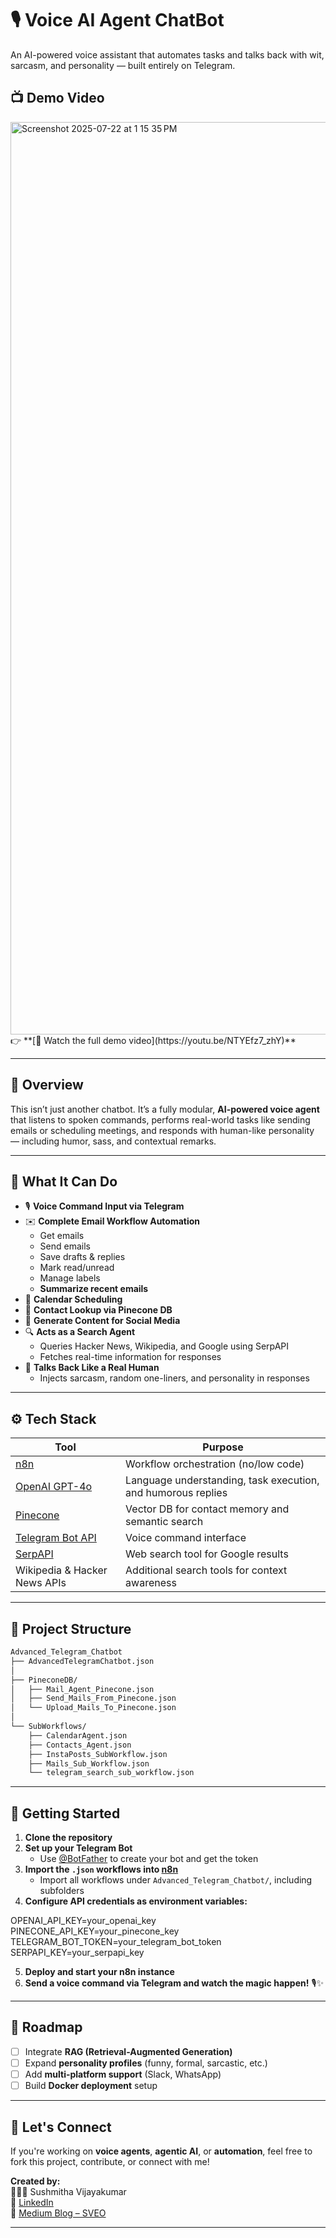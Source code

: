 # 🎙️ Voice AI Agent ChatBot

An AI-powered voice assistant that automates tasks and talks back with wit, sarcasm, and personality — built entirely on Telegram.

## 📺 Demo Video
<img width="2730" height="1460" alt="Screenshot 2025-07-22 at 1 15 35 PM" src="https://github.com/user-attachments/assets/30ecd9a5-2e60-478d-b101-4a422af4aceb"/> 
👉 **[🎥 Watch the full demo video](https://youtu.be/NTYEfz7_zhY)**

---

## 🤖 Overview

This isn’t just another chatbot. It’s a fully modular, **AI-powered voice agent** that listens to spoken commands, performs real-world tasks like sending emails or scheduling meetings, and responds with human-like personality — including humor, sass, and contextual remarks.

---

## 🎯 What It Can Do

- 🎙️ **Voice Command Input via Telegram**
- ✉️ **Complete Email Workflow Automation**  
  - Get emails  
  - Send emails  
  - Save drafts & replies  
  - Mark read/unread  
  - Manage labels  
  - **Summarize recent emails**  
- 📅 **Calendar Scheduling**
- 📇 **Contact Lookup via Pinecone DB**
- 📝 **Generate Content for Social Media**
- 🔍 **Acts as a Search Agent**  
  - Queries Hacker News, Wikipedia, and Google using SerpAPI  
  - Fetches real-time information for responses
- 💬 **Talks Back Like a Real Human**  
  - Injects sarcasm, random one-liners, and personality in responses

---

## ⚙️ Tech Stack

| Tool                                                   | Purpose                                                      |
|--------------------------------------------------------|--------------------------------------------------------------|
| [n8n](https://n8n.io/)                                 | Workflow orchestration (no/low code)                         |
| [OpenAI GPT-4o](https://platform.openai.com)           | Language understanding, task execution, and humorous replies |
| [Pinecone](https://www.pinecone.io/)                   | Vector DB for contact memory and semantic search             |
| [Telegram Bot API](https://core.telegram.org/bots/api) | Voice command interface                                      |
| [SerpAPI](https://serpapi.com)                         | Web search tool for Google results                           |
| Wikipedia & Hacker News APIs                           | Additional search tools for context awareness                |

---

## 📂 Project Structure

```bash
Advanced_Telegram_Chatbot
├── AdvancedTelegramChatbot.json
│
├── PineconeDB/
│   ├── Mail_Agent_Pinecone.json
│   ├── Send_Mails_From_Pinecone.json
│   └── Upload_Mails_To_Pinecone.json
│
└── SubWorkflows/
    ├── CalendarAgent.json
    ├── Contacts_Agent.json
    ├── InstaPosts_SubWorkflow.json
    ├── Mails_Sub_Workflow.json
    └── telegram_search_sub_workflow.json
```
---

## 🚀 Getting Started

1. **Clone the repository**
2. **Set up your Telegram Bot**  
   - Use [@BotFather](https://t.me/BotFather) to create your bot and get the token
3. **Import the `.json` workflows into [n8n](https://n8n.io)**  
   - Import all workflows under `Advanced_Telegram_Chatbot/`, including subfolders
4. **Configure API credentials as environment variables:**

OPENAI_API_KEY=your_openai_key
PINECONE_API_KEY=your_pinecone_key
TELEGRAM_BOT_TOKEN=your_telegram_bot_token
SERPAPI_KEY=your_serpapi_key


5. **Deploy and start your n8n instance**
6. **Send a voice command via Telegram and watch the magic happen!** 🎙️✨

---

## 📌 Roadmap

- [ ] Integrate **RAG (Retrieval-Augmented Generation)**  
- [ ] Expand **personality profiles** (funny, formal, sarcastic, etc.)  
- [ ] Add **multi-platform support** (Slack, WhatsApp)  
- [ ] Build **Docker deployment** setup  

---

## 🤝 Let's Connect

If you're working on **voice agents**, **agentic AI**, or **automation**, feel free to fork this project, contribute, or connect with me!

**Created by:**  
👩🏽‍💻 Sushmitha Vijayakumar  
🔗 [LinkedIn](https://www.linkedin.com/in/sushmitha-vijayakumar-9b7139208)  
📝 [Medium Blog – SVEO](https://sveo-ceo.medium.com)

---

